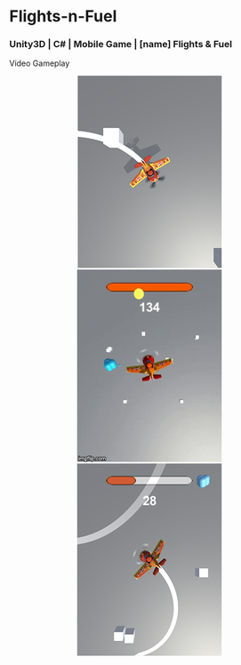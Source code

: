 # Flights-n-Fuel
### Unity3D | C# | Mobile Game | [name] Flights &amp; Fuel
Video Gameplay

<p align="center">
<img src="img_flightsfuel_1.png"/>
<img src="demo_flightsfuel.gif"/>
<img src="img_flightsfuel_2.png"/>
</p>
